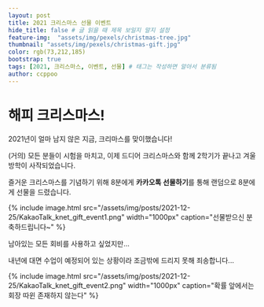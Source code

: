 ```yaml
---
layout: post
title: 2021 크리스마스 선물 이벤트
hide_title: false # 글 읽을 때 제목 보일지 말지 설정
feature-img:  "assets/img/pexels/christmas-tree.jpg"
thumbnail: "assets/img/pexels/christmas-gift.jpg"
color: rgb(73,212,185) 
bootstrap: true
tags: [2021, 크리스마스, 이벤트, 선물] # 태그는 작성하면 알아서 분류됨
author: ccppoo
---
```


# 해피 크리스마스!

2021년이 얼마 남지 않은 지금, 크리마스를 맞이했습니다!

(거의) 모든 분들이 시험을 마치고, 이제 드디어 크리스마스와 함께 2학기가 끝나고 겨울 방학이 사작되었습니다.

즐거운 크리스마스를 기념하기 위해 8분에게 **카카오톡 선물하기**를 통해 랜덤으로 8분에게 선물을 드렸습니다.

{% include image.html src="/assets/img/posts/2021-12-25/KakaoTalk_knet_gift_event1.png"  width="1000px" caption="선물받으신 분 축하드립니다~" %}

남아있는 모든 회비를 사용하고 싶었지만...

내년에 대면 수업이 예정되어 있는 상황이라 조금밖에 드리지 못해 죄송합니다...

{% include image.html src="/assets/img/posts/2021-12-25/KakaoTalk_knet_gift_event2.png" width="1000px" caption="확률 앞에서는 회장 따윈 존재하지 않는다" %}